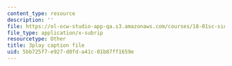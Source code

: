 ```yaml
---
content_type: resource
description: ''
file: https://ol-ocw-studio-app-qa.s3.amazonaws.com/courses/18-01sc-single-variable-calculus-fall-2010/5bb725f7e927d0fda41c01b87ff1659e_ryLdyDrBfvI.srt
file_type: application/x-subrip
resourcetype: Other
title: 3play caption file
uid: 5bb725f7-e927-d0fd-a41c-01b87ff1659e
---
```

